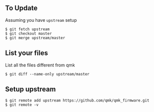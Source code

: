## To Update

Assuming you have `upstream` setup

```shell
$ git fetch upstream
$ git checkout master
$ git merge upstream/master
```

## List your files

List all the files different from qmk

```
$ git diff --name-only upstream/master
```

## Setup upstream

```shell
$ git remote add upstream https://github.com/qmk/qmk_firmware.git
$ git remote -v
```
